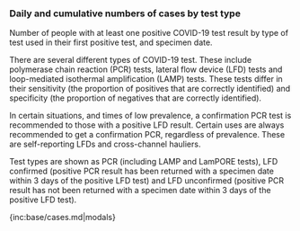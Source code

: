 ### Daily and cumulative numbers of cases by test type

Number of people with at least one positive COVID-19 test result by type of test used in their first positive test, and specimen date. 

There are several different types of COVID-19 test. These include polymerase chain reaction (PCR) tests, lateral flow device (LFD) tests and loop-mediated isothermal amplification (LAMP) tests. These tests differ in their sensitivity (the proportion of positives that are correctly identified) and specificity (the proportion of negatives that are correctly identified). 

In certain situations, and times of low prevalence, a confirmation PCR test is recommended to those with a positive LFD result. Certain uses are always recommended to get a confirmation PCR, regardless of prevalence. These are self-reporting LFDs and cross-channel hauliers.

Test types are shown as PCR (including LAMP and LamPORE tests), LFD confirmed (positive PCR result has been returned with a specimen date within 3 days of the positive LFD test) and LFD unconfirmed (positive PCR result has not been returned with a specimen date within 3 days of the positive LFD test).

{inc:base/cases.md|modals}